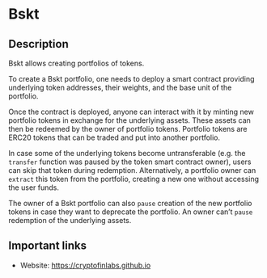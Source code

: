 # Bskt

## Description

Bskt allows creating portfolios of tokens.

To create a Bskt portfolio, one needs to deploy a smart contract providing underlying token addresses, their weights, and the base unit of the portfolio.

Once the contract is deployed, anyone can interact with it by minting new portfolio tokens in exchange for the underlying assets. These assets can then be redeemed by the owner of portfolio tokens. Portfolio tokens are ERC20 tokens that can be traded and put into another portfolio.

In case some of the underlying tokens become untransferable (e.g. the `transfer` function was paused by the token smart contract owner), users can skip that token during redemption. Alternatively, a portfolio owner can `extract` this token from the portfolio, creating a new one without accessing the user funds.

The owner of a Bskt portfolio can also `pause` creation of the new portfolio tokens in case they want to deprecate the portfolio. An owner can’t `pause` redemption of the underlying assets.

## Important links

* Website: https://cryptofinlabs.github.io
